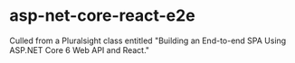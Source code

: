 # asp-net-core-react-e2e
Culled from a Pluralsight class entitled "Building an End-to-end SPA Using ASP.NET Core 6 Web API and React."
